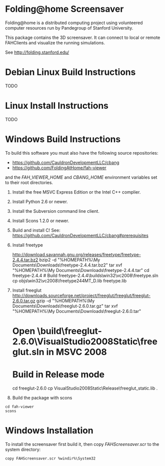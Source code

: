 Folding@home Screensaver
========================

Folding@home is a distributed computing project using volunteered
computer resources run by Pandegroup of Stanford University.

This package contains the 3D screensaver.  It can connect to
local or remote FAHClients and visualize the running simulations.

See http://folding.stanford.edu/


# Debian Linux Build Instructions
TODO

# Linux Install Instructions
TODO

# Windows Build Instructions

To build this software you must also have the following source repositories:

 - https://github.com/CauldronDevelopmentLLC/cbang
 - https://github.com/FoldingAtHome/fah-viewer

and the *FAH_VIEWER_HOME* and *CBANG_HOME* environment variables set to their
root directories.

 1. Install the free MSVC Express Edition or the Intel C++ complier.

 2. Install Python 2.6 or newer.

 3. Install the Subversion command line client.

 4. Install Scons 1.2.0 or newer.

 5. Build and install C!
    See: https://github.com/CauldronDevelopmentLLC/cbang#prerequisites

 7. Install freetype

    http://download.savannah.gnu.org/releases/freetype/freetype-2.4.4.tar.bz2
    bzip2 -d "%HOMEPATH%\My Documents\Downloads\freetype-2.4.4.tar.bz2"
    tar xvf "%HOMEPATH%\My Documents\Downloads\freetype-2.4.4.tar"
    cd freetype-2.4.4
    \# Build freetype-2.4.4\builds\win32\vc2008\freetype.sln
    cp objs\win32\vc2008\freetype244MT_D.lib freetype.lib

 8. Install freeglut
 http://downloads.sourceforge.net/project/freeglut/freeglut/freeglut-2.6.0.tar.gz
    gzip -d "%HOMEPATH%\My Documents\Downloads\freeglut-2.6.0.tar.gz"
    tar xvf "%HOMEPATH%\My Documents\Downloads\freeglut-2.6.0.tar"
    # Open \build\freeglut-2.6.0\VisualStudio2008Static\freeglut.sln in MSVC 2008
    # Build in Release mode
    cd freeglut-2.6.0
    cp VisualStudio2008Static\Release\freeglut_static.lib .

 10. Build the package with scons

    cd fah-viewer
    scons


# Windows Installation

To install the screensaver first build it, then copy *FAHScreensaver.scr* to
the system directory:

    copy FAHScreensaver.scr %windir%\System32
